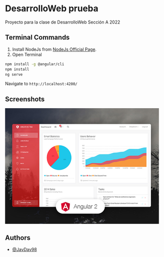 
# DesarrolloWeb prueba

Proyecto para la clase de DesarrolloWeb Sección A 2022
                                                                    
## Terminal Commands

1. Install NodeJs from [NodeJs Official Page](https://nodejs.org/en).
2. Open Terminal
```bash
npm install -g @angular/cli
npm install
ng serve
```
Navigate to `http://localhost:4200/`
    
## Screenshots

![App Screenshot](https://github.com/JavDav98/DesarrolloWeb/blob/main/src/assets/img/opt_lbd_angular_thumbnail.jpg?raw=true)


## Authors

- [@JavDav98](https://github.com/JavDav98/)


